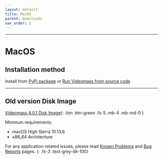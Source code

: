 ```yaml
---
layout: default
title: MacOS
parent: Downloads
nav_order: 2
---
```


---

# MacOS

## Installation method

Install from [PyPi package](Python_Package) or [Run Videomass from source code](https://github.com/jeanslack/Videomass/wiki/Run-Videomass-from-source-code) 

---

## Old version Disk Image
[Videomass 4.0.1 Disk Image](https://github.com/jeanslack/Videomass/releases/download/v4.0.1/Videomass-v4.0.1-x86_64.dmg){: .btn .btn-green .fs-5 .mb-4 .mb-md-0 }   

Minimum requirements:
- macOS High Sierra 10.13.6
- x86_64 Architecture


For any application-related issues, please read 
[Known Problems](../../known_problems) and [Bug Reports](../Bugs) pages.
{: .fs-3 .text-grey-dk-100} 
